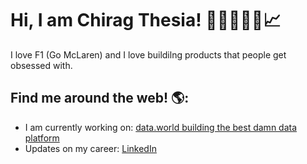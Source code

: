 # Hi, I am Chirag Thesia! 👋🏾🧑🏽‍💻📈

I love F1 (Go McLaren) and I love buildilng products that people get obsessed with. 

## Find me around the web! 🌎:

- I am currently working on: <a href= "https://data.world/"> data.world building the best damn data platform </a>
- Updates on my career: <a href="https://www.linkedin.com/in/chiragthesia/">LinkedIn</a>


